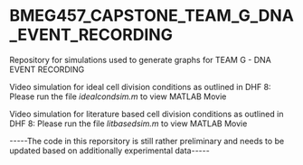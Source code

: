 # BMEG457_CAPSTONE_TEAM_G_DNA_EVENT_RECORDING

Repository for simulations used to generate graphs for TEAM G - DNA EVENT RECORDING 

Video simulation for ideal cell division conditions as outlined in DHF 8: Please run the file *idealcondsim.m* to view MATLAB Movie

Video simulation for literature based cell division conditions as outlined in DHF 8: Please run the file *litbasedsim.m* to view MATLAB Movie

-----The code in this reporsitory is still rather preliminary and needs to be updated based on additionally experimental data-----
